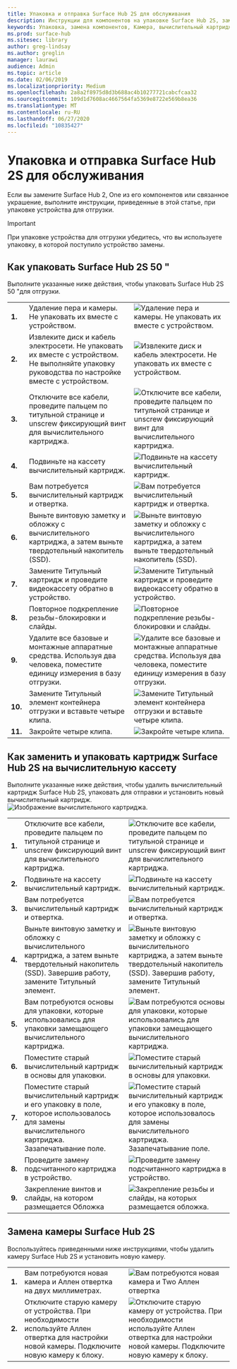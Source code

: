 ```yaml
---
title: Упаковка и отправка Surface Hub 2S для обслуживания
description: Инструкции для компонентов на упаковке Surface Hub 2S, замена вычислительного картриджа и замена камеры
keywords: Упаковка, замена компонентов, Камера, вычислительный картридж
ms.prod: surface-hub
ms.sitesec: library
author: greg-lindsay
ms.author: greglin
manager: laurawi
audience: Admin
ms.topic: article
ms.date: 02/06/2019
ms.localizationpriority: Medium
ms.openlocfilehash: 2a8a2f8975d8d3b688ac4b10277721cabcfcaa32
ms.sourcegitcommit: 109d1d7608ac4667564fa5369e8722e569b8ea36
ms.translationtype: MT
ms.contentlocale: ru-RU
ms.lasthandoff: 06/27/2020
ms.locfileid: "10835427"
---
```

# Упаковка и отправка Surface Hub 2S для обслуживания

Если вы замените Surface Hub 2, One из его компонентов или связанное украшение, выполните инструкции, приведенные в этой статье, при упаковке устройства для отгрузки. 

>[!IMPORTANT]  
>При упаковке устройства для отгрузки убедитесь, что вы используете упаковку, в которой поступило устройство замены.  

## Как упаковать Surface Hub 2S 50 "

Выполните указанные ниже действия, чтобы упаковать Surface Hub 2S 50 "для отгрузки.


|   |                                                                                                                                                 |       |
| - | ----------------------------------------------------------------------------------------------------------------------------------------------- | ----- |
| **1.**  | Удаление пера и камеры. Не упаковать их вместе с устройством.                                                   | ![Удаление пера и камеры. Не упаковать их вместе с устройством.](images/surface-hub-2s-repack-2.png) |
| **2.**  | Извлеките диск и кабель электросети. Не упаковать их вместе с устройством. Не выполняйте упаковку руководства по настройке вместе с устройством. | ![Извлеките диск и кабель электросети. Не упаковать их вместе с устройством.](images/surface-hub-2s-repack-3.png) |
| **3.**  | Отключите все кабели, проведите пальцем по титульной странице и unscrew фиксирующий винт для вычислительного картриджа.             | ![Отключите все кабели, проведите пальцем по титульной странице и unscrew фиксирующий винт для вычислительного картриджа.](images/surface-hub-2s-repack-5.png) |
| **4.**  | Подвиньте на кассету вычислительный картридж.                                                                     | ![Подвиньте на кассету вычислительный картридж.](images/surface-hub-2s-repack-6.png) |
| **5.**  | Вам потребуется вычислительный картридж и отвертка.                                                           | ![Вам потребуется вычислительный картридж и отвертка.](images/surface-hub-2s-repack-7.png)|
| **6.**  | Выньте винтовую заметку и обложку с вычислительного картриджа, а затем выньте твердотельный накопитель (SSD).    | ![Выньте винтовую заметку и обложку с вычислительного картриджа, а затем выньте твердотельный накопитель (SSD).](images/surface-hub-2s-repack-8.png)|
| **7.** | Замените Титульный картридж и проведите видеокассету обратно в устройство.                                            | ![Замените Титульный картридж и проведите видеокассету обратно в устройство.](images/surface-hub-2s-repack-9.png)|
| **8.**  | Повторное подкрепление резьбы-блокировки и слайды.                                                      | ![Повторное подкрепление резьбы-блокировки и слайды.](images/surface-hub-2s-repack-10.png)|
| **9.**  | Удалите все базовые и монтажные аппаратные средства. Используя два человека, поместите единицу измерения в базу отгрузки.    | ![Удалите все базовые и монтажные аппаратные средства. Используя два человека, поместите единицу измерения в базу отгрузки.](images/surface-hub-2s-repack-11.png)|
| **10.** | Замените Титульный элемент контейнера отгрузки и вставьте четыре клипа.                                          | ![Замените Титульный элемент контейнера отгрузки и вставьте четыре клипа.](images/surface-hub-2s-repack-12.png)|
| **11.** | Закройте четыре клипа.                                                                                            | ![Закройте четыре клипа.](images/surface-hub-2s-repack-13.png)|


## Как заменить и упаковать картридж Surface Hub 2S на вычислительную кассету

Выполните указанные ниже действия, чтобы удалить вычислительный картридж Surface Hub 2S, упаковать для отправки и установить новый вычислительный картридж.<br>
    ![Изображение вычислительного картриджа.](images/surface-hub-2s-replace-cartridge-1.png)

|   |                                                                                                                                                 |       |
| - | ----------------------------------------------------------------------------------------------------------------------------------------------- | ----- |
| **1.** | Отключите все кабели, проведите пальцем по титульной странице и unscrew фиксирующий винт для вычислительного картриджа.                                            | ![Отключите все кабели, проведите пальцем по титульной странице и unscrew фиксирующий винт для вычислительного картриджа.](images/surface-hub-2s-replace-cartridge-2.png) |
| **2.**  | Подвиньте на кассету вычислительный картридж.                                                                                                    | ![Подвиньте на кассету вычислительный картридж.](images/surface-hub-2s-replace-cartridge-3.png) |
| **3.**  | Вам потребуется вычислительный картридж и отвертка.                                                                                          | ![Вам потребуется вычислительный картридж и отвертка.](images/surface-hub-2s-replace-cartridge-4.png) |
| **4.**  | Выньте винтовую заметку и обложку с вычислительного картриджа, а затем выньте твердотельный накопитель (SSD). Завершив работу, замените Титульный элемент. | ![Выньте винтовую заметку и обложку с вычислительного картриджа, а затем выньте твердотельный накопитель (SSD). Завершив работу, замените Титульный элемент.](images/surface-hub-2s-repack-8.png) |
| **5.**| Вам потребуются основы для упаковки, которые использовались для упаковки замещающего вычислительного картриджа.                                              | ![Вам потребуются основы для упаковки, которые использовались для упаковки замещающего вычислительного картриджа.](images/surface-hub-2s-replace-cartridge-6.png) |
| **6.**| Поместите старый вычислительный картридж в основы для упаковки.                                                                                      | ![Поместите старый вычислительный картридж в основы для упаковки.](images/surface-hub-2s-replace-cartridge-7.png) |
| **7.** | Поместите старый вычислительный картридж и его упаковку в поле, которое использовалось для замены вычислительного картриджа. Зазапечатывание поле.             | ![Поместите старый вычислительный картридж и его упаковку в поле, которое использовалось для замены вычислительного картриджа. Зазапечатывание поле.](images/surface-hub-2s-replace-cartridge-8.png)|
| **8.**| Проведите замену подсчитанного картриджа в устройство.                                                                                          | ![Проведите замену подсчитанного картриджа в устройство.](images/surface-hub-2s-replace-cartridge-9.png) |
| **9.**| Закрепление винтов и слайды, на котором размещается Обложка                                                                                         | ![Закрепление резьбы и слайды, на которых размещается обложка.](images/surface-hub-2s-replace-cartridge-10.png) |

## Замена камеры Surface Hub 2S

Воспользуйтесь приведенными ниже инструкциями, чтобы удалить камеру Surface Hub 2S и установить новую камеру.


|   |                                                                                                                                                 |       |
| - | ----------------------------------------------------------------------------------------------------------------------------------------------- | ----- |
| **1.** | Вам потребуются новая камера и Аллен отвертка на двух миллиметрах.                                             |![Вам потребуются новая камера и Two Аллен отвертка](images/surface-hub-2s-replace-camera-1.png)  |
| **2.**  |  Отключите старую камеру от устройства. При необходимости используйте Аллен отвертка для настройки новой камеры. Подключите новую камеру к блоку. | ![Отключите старую камеру от устройства. При необходимости используйте Аллен отвертка для настройки новой камеры. Подключите новую камеру к блоку.](images/surface-hub-2s-replace-camera-2.png) |
